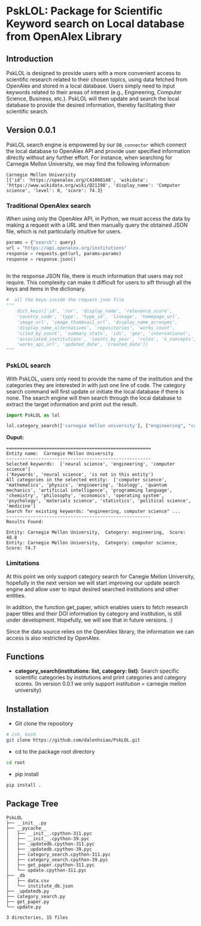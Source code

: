 # PskLOL: Package for Scientific Keyword search on Local database from OpenAlex Library 

## Introduction
PskLOL is designed to provide users with a more convenient access to scientific research related to their chosen topics, using data fetched from OpenAlex and stored in a local database. Users simply need to input keywords related to their areas of interest (e.g., Engineering, Computer Science, Business, etc.). PskLOL will then update and search the local database to provide the desired information, thereby facilitating their scientific search.


## Version 0.0.1

PskLOL search engine is empowered by our `DB_connector` which connect the local database to OpenAlex API and provide user specified information directly without any further effort. For instance, when searching for Carnegie Mellon University, we may find the following information: 

```
Carnegie Mellon University
[{'id': 'https://openalex.org/C41008148', 'wikidata': 'https://www.wikidata.org/wiki/Q21198', 'display_name': 'Computer science', 'level': 0, 'score': 74.3}
```

### Traditional OpenAlex search
When using only the OpenAlex API, in Python, we must access the data by making a request with a URL and then manually query the obtained JSON file, which is not particularly intuitive for users. 

```python
params = {"search": query}
url = "https://api.openalex.org/institutions"
response = requests.get(url, params=params)
response = response.json()
       
```

In the response JSON file, there is much information that users may not require. This complexity can make it difficult for users to sift through all the keys and items in the dictionary.

```python
#  all the keys inside the request json file
"""
    dict_keys(['id', 'ror', 'display_name', 'relevance_score', 
    'country_code', 'type', 'type_id', 'lineage', 'homepage_url', 
    'image_url', 'image_thumbnail_url', 'display_name_acronyms', 
    'display_name_alternatives', 'repositories', 'works_count', 
    'cited_by_count', 'summary_stats', 'ids', 'geo', 'international', 
    'associated_institutions', 'counts_by_year', 'roles', 'x_concepts', 
    'works_api_url', 'updated_date', 'created_date'])
"""
```

### PskLOL search
With PskLOL, users only need to provide the name of the institution and the categories they are interested in with just one line of code. The category search command will first update or initiate the local database if there is none. The search engine will then search through the local database to extract the target information and print out the result.

```python
import PskLOL as lol 

lol.category_search(['carnegie mellon university'], ["engineering", "computer science", "neural science"])

```

**Ouput:**
```
======================================================
Entity name:  Carnegie Mellon University
------------------------------------------------------
Selected keywords:  ['neural science', 'engineering', 'computer science']
('Keywords', 'neural science', 'is not in this entity')
All categories in the selected entity:  ['computer science', 'mathematics', 'physics', 'engineering', 'biology', 'quantum mechanics', 'artificial intelligence', 'programming language', 'chemistry', 'philosophy', 'economics', 'operating system', 'psychology', 'materials science', 'statistics', 'political science', 'medicine']
Search for existing keywords: "engineering, computer science" ...
------------------------------------------------------
Results Found: 

Entity: Carnegie Mellon University,  Category: engineering,  Score: 48.8
Entity: Carnegie Mellon University,  Category: computer science,  Score: 74.7
```



### Limitations
At this point we only support category search for Canegie Mellon University, hopefully in the next version we will start improving our update search engine and allow user to input desired searched institutions and other entities. 

In addition, the function get_paper, which enables users to fetch research paper titles and their DOI information by category and institution, is still under development. Hopefully, we will see that in future versions. :) 

Since the data source relies on the OpenAlex library, the information we can access is also restricted by OpenAlex.

## Functions 
- **category_search(institutions: list, category: list)**: Search specific scientific categories by institutions and print categories and category scores. (In version 0.0.1 we only support institution = carnegie mellon university)



## Installation
- Git clone the repository 

```bash
# zsh, bash  
git clone https://github.com/dalenhsiao/PskLOL.git

```

- cd to the package root directory 

```bash 
cd root

```

- pip install 

```bash 
pip install . 

```

## Package Tree
```
PskLOL
├── __init__.py
├── __pycache__
│   ├── __init__.cpython-311.pyc
│   ├── __init__.cpython-39.pyc
│   ├── _updatedb.cpython-311.pyc
│   ├── _updatedb.cpython-39.pyc
│   ├── category_search.cpython-311.pyc
│   ├── category_search.cpython-39.pyc
│   ├── get_paper.cpython-311.pyc
│   └── update.cpython-311.pyc
├── _db
│   ├── data.csv
│   └── institute_db.json
├── _updatedb.py
├── category_search.py
├── get_paper.py
└── update.py

3 directories, 15 files
```


